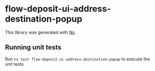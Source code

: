 # flow-deposit-ui-address-destination-popup

This library was generated with [Nx](https://nx.dev).

## Running unit tests

Run `nx test flow-deposit-ui-address-destination-popup` to execute the unit tests.
